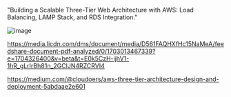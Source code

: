 "Building a Scalable Three-Tier Web Architecture with AWS: Load Balancing, LAMP Stack, and RDS Integration."

![image](https://github.com/nannapanenivenkat/Three-Tier-Web-Architecture/assets/138273590/0ef74177-1fd3-44e1-8b30-67416289f875)

https://media.licdn.com/dms/document/media/D561FAQHXfHc15NaMeA/feedshare-document-pdf-analyzed/0/1703013467339?e=1704326400&v=beta&t=E0k5CzH-ijhV1-1hR_gLrIrBh81n_2GClJN4RZCRVI4

https://medium.com/@cloudoers/aws-three-tier-architecture-design-and-deployment-5abdaae2e601
